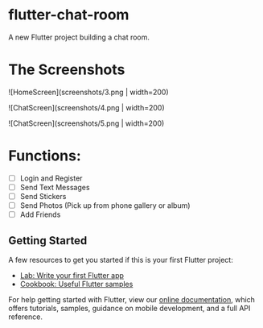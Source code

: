 # flutter-chat-room

A new Flutter project building a chat room.

# The Screenshots

![HomeScreen](screenshots/3.png | width=200)

![ChatScreen](screenshots/4.png | width=200)

![ChatScreen](screenshots/5.png | width=200)

# Functions:
 - [ ]  Login and Register
 - [ ]  Send Text Messages
 - [ ]  Send Stickers
 - [ ]  Send Photos (Pick up from phone gallery or album)
 - [ ]  Add Friends

## Getting Started

A few resources to get you started if this is your first Flutter project:

- [Lab: Write your first Flutter app](https://flutter.dev/docs/get-started/codelab)
- [Cookbook: Useful Flutter samples](https://flutter.dev/docs/cookbook)

For help getting started with Flutter, view our
[online documentation](https://flutter.dev/docs), which offers tutorials,
samples, guidance on mobile development, and a full API reference.
